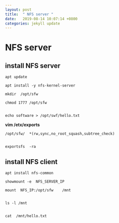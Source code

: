 ```yaml
---
layout: post
title:  " NFS server "
date:   2019-08-14 10:07:14 +0800
categories: jekyll update
---
```

# NFS server 

##  install NFS server 

```
apt update 

apt install -y nfs-kernel-server   
```


```
mkdir  /opt/sfw

chmod 1777 /opt/sfw


echo software > /opt/swf/hello.txt
```

**vim  /etx/exports**


```
/opt/sfw/  *(rw,sync,no_root_squash,subtree_check)


exportsfs  -ra
```
##  install NFS client


```
apt install nfs-common
```

```
showmount -e  NFS_SERVER_IP
```

```
mount  NFS_IP:/opt/sfw    /mnt


ls -l /mnt


cat  /mnt/hello.txt
```

